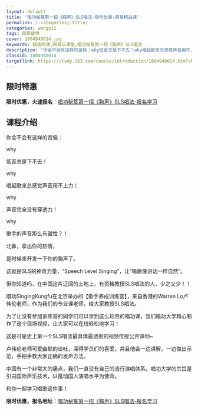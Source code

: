 ```yaml
---
layout: default
title: '唱功秘笈第一招《胸声》SLS唱法-限时优惠-网易精品课'
permalink: /:categories/:title/
categories: wangyi2
tags: 网易提供
cover: 1004940014.jpg
keywords: 精选网课,网易云课堂,唱功秘笈第一招《胸声》SLS唱法
description: '你会不会有这样的苦恼：why低音总是下不去！why唱起歌来总感觉声音用不上力！why声音完全没有穿透力！why歌手的声音'
classid: 1004940014
targetlink: https://study.163.com/course/introduction/1004940014.htm?share=1&shareId=1025206652&utm_campaign=share&utm_medium=iphoneShare&utm_source=&utm_u=1025206652
---
```


## 限时特惠

**限时优惠，火速报名**：[唱功秘笈第一招《胸声》SLS唱法-报名学习](https://study.163.com/course/introduction/1004940014.htm?share=1&shareId=1025206652&utm_campaign=share&utm_medium=iphoneShare&utm_source=&utm_u=1025206652)

## 课程介绍

你会不会有这样的苦恼：



why

低音总是下不去！

why

唱起歌来总感觉声音用不上力！

why 

声音完全没有穿透力！

why

歌手的声音那么有磁性？！



北鼻，拿出你的热情，

是时候来开发一下你的胸声了。



这就是SLS的神奇力量，“Speech Level Singing”，让“唱歌像讲话一样自然”。

但你知道吗，在中国这片辽阔的土地上，有资格教授SLS唱法的人，少之又少！！

唱功SingingKungfu在北京举办的【歌手养成训练营】，来自香港的Warren Lo卢伟伦老师，作为我们的专业课老师，给大家教授SLS唱法。



为了让没有参加训练营的同学们可以学到这么珍贵的唱功课，我们唱功大学精心制作了这个现场视频，让大家可以在线轻松地学习！



这是可是史上第一个SLS唱法最具体最透彻的视频传授公开课哟~

卢伟伦老师可爱幽默的谈吐，深得学员们的喜爱。并且他会一边讲解，一边做出示范，手把手教大家正确的发声方法。



中国有一个非常大的痛点，我们一直没有自己的流行演唱体系，唱功大学的宗旨是引进国际声乐技术，以推动国人演唱水平为使命。



和你一起学习唱歌这件事！

**限时优惠，报名地址**：[唱功秘笈第一招《胸声》SLS唱法-报名学习](https://study.163.com/course/introduction/1004940014.htm?share=1&shareId=1025206652&utm_campaign=share&utm_medium=iphoneShare&utm_source=&utm_u=1025206652)

